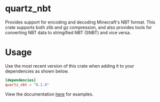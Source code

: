 # quartz_nbt

Provides support for encoding and decoding Minecraft's NBT format. This crate supports both
zlib and gz compression, and also provides tools for converting NBT data to stringified NBT
(SNBT) and vice versa.

# Usage

Use the most recent version of this crate when adding it to your dependencies as shown below.
```toml
[dependencies]
quartz_nbt = "0.2.0"
```
View the documentation [here](https://docs.rs/quartz_nbt) for examples.